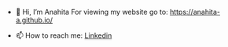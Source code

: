 - 👋 Hi, I’m Anahita
For viewing my website go to: https://anahita-a.github.io/

- 📫 How to reach me: [Linkedin](https://www.linkedin.com/in/anahita-abadian/)

<!---
anaba-max/anaba-max is a ✨ special ✨ repository because its `README.md` (this file) appears on your GitHub profile.
You can click the Preview link to take a look at your changes.
--->
